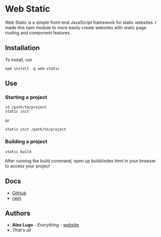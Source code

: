 # Web Static
Web Static is a simple front-end JavaScript framework for static websites. I made this npm module to more easily create websites with static page routing and component features.

## Installation
To install, run

```
npm install -g web-static
```

## Use
### Starting a project
```
cd /path/to/project
static init
```
or
```
static init /path/to/project
```
### Building a project
```
static build
```
After running the build command, open up build/index.html in your browser to access your project

## Docs
* [GitHub](https://github.com/alugocp/web-static)
* [npm](https://www.npmjs.com/package/web-static)

## Authors
* **Alex Lugo** - *Everything* - [website](http://alexlugo.net)
* *That's all*
